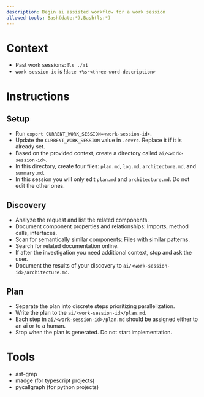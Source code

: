```yaml
---
description: Begin ai assisted workflow for a work session
allowed-tools: Bash(date:*),Bash(ls:*)
---
```


# Context
- Past work sessions: !`ls ./ai`
- `work-session-id` is !`date +%s`-`<three-word-description>`

# Instructions
## Setup
- Run `export CURRENT_WORK_SESSION=<work-session-id>`.
- Update the `CURRENT_WORK_SESSION` value in `.envrc`. Replace it if it is already set.
- Based on the provided context, create a directory called `ai/<work-session-id>`.
- In this directory, create four files: `plan.md`, `log.md`, `architecture.md`, and `summary.md`.
- In this session you will only edit `plan.md` and `architecture.md`. Do not edit the other ones.
## Discovery
- Analyze the request and list the related components.
- Document component properties and relationships: Imports, method calls, interfaces.
- Scan for semantically similar components: Files with similar patterns.
- Search for related documentation online.
- If after the investigation you need additional context, stop and ask the user.
- Document the results of your discovery to `ai/<work-session-id>/architecture.md`.
## Plan
- Separate the plan into discrete steps prioritizing parallelization.
- Write the plan to the `ai/<work-session-id>/plan.md`.
- Each step in `ai/<work-session-id>/plan.md` should be assigned either to an ai or to a human.
- Stop when the plan is generated. Do not start implementation.

# Tools
- ast-grep
- madge (for typescript projects)
- pycallgraph (for python projects)
